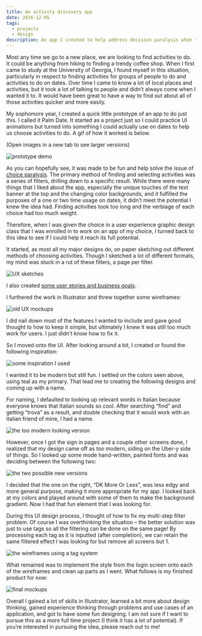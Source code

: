 ```yaml
---
title: An activity discovery app
date: 2016-12-05
tags:
  - projects
  - design
description: An app I created to help address decision paralysis when trying to find activities to do.
---
```


Most any time we go to a new place, we are looking to find activities to do. It could be anything from hiking to finding a trendy coffee shop. When I first came to study at the University of Georgia, I found myself in this situation, particularly in respect to finding activities for groups of people to do and activities to do on dates. Over time I came to know a lot of local places and activities, but it took a lot of talking to people and didn’t always come when I wanted it to. It would have been great to have a way to find out about all of those activities quicker and more easily.

My sophomore year, I created a quick little prototype of an app to do just this. I called it Palm Date. It started as a project just so I could practice UI animations but turned into something I could actually use on dates to help us choose activities to do. A gif of how it worked is below.

<span class="excerpt_marker"></span>

(Open images in a new tab to see larger versions)

<img src="https://res.cloudinary.com/desumhldo/image/upload/v1700365730/trova/palm-date_qthxwl.gif" alt="prototype demo" loading="lazy" />

As you can hopefully see, it was made to be fun and help solve the issue of <a href="https://en.wikipedia.org/wiki/Analysis_paralysis">choice paralysis</a>. The primary method of finding and selecting activities was a series of filters, drilling down to a specific result. While there were many things that I liked about the app, especially the unique touches of the text banner at the top and the changing color backgrounds, and it fulfilled the purposes of a one or two time usage on dates, it didn’t meet the potential I knew the idea had. Finding activities took too long and the verbiage of each choice had too much weight.

Therefore, when I was given the choice in a user experience graphic design class that I was enrolled in to work on an app of my choice, I turned back to this idea to see if I could help it reach its full potential.

It started, as most all my major designs do, on paper sketching out different methods of choosing activities. Though I sketched a lot of different formats, my mind was stuck in a rut of these filters, a page per filter.

<img src="https://res.cloudinary.com/desumhldo/image/upload/v1700365731/trova/sketches_vt4qhh.jpg" alt="UX sketches" loading="lazy" />

I also created <a href="https://gist.github.com/ZachSaucier/b1996e797dcc82c7f372bf11435aec0e">some user stories and business goals</a>.

I furthered the work in Illustrator and threw together some wireframes:

<img src="https://res.cloudinary.com/desumhldo/image/upload/v1700365730/trova/old-wireframes_nuxwwt.jpg" alt="old UX mockups" loading="lazy" />

I did nail down most of the features I wanted to include and gave good thought to how to keep it simple, but ultimately I knew it was still too much work for users. I just didn’t know how to fix it.

So I moved onto the UI. After looking around a bit, I created or found the following inspiration:

<img src="https://res.cloudinary.com/desumhldo/image/upload/v1700365728/trova/inspiration_sew1nf.jpg" alt="some inspiration I used" loading="lazy" />

I wanted it to be modern but still fun. I settled on the colors seen above, using teal as my primary. That lead me to creating the following designs and coming up with a name.

For naming, I defaulted to looking up relevant words in Italian because everyone knows that Italian sounds so cool. After searching “find” and getting “trova” as a result, and double checking that it would work with an Italian friend of mine, I had a name.

<img src="https://res.cloudinary.com/desumhldo/image/upload/v1700365731/trova/teal_mxi4e0.jpg" alt="the too modern looking version" loading="lazy" />

However, once I got the sign in pages and a couple other screens done, I realized that my design came off as _too_ modern, siding on the Uber-y side of things. So I looked up some mode hand-written, painted fonts and was deciding between the following two:

<img src="https://res.cloudinary.com/desumhldo/image/upload/v1700365729/trova/new-logo_fvcw4c.jpg" alt="the two possible new versions" loading="lazy" />

I decided that the one on the right, “DK More Or Less”, was less edgy and more general purpose, making it more appropriate for my app. I looked back at my colors and played around with some of them to make the background gradient. Now I had that fun element that I was looking for.

During this UI design process, I thought of how to fix my multi-step filter problem. Of course I was overthinking the situation – the better solution was just to use tags so all the filtering can be done on the same page! By processing each tag as it is inputted (after completion), we can retain the same filtered effect I was looking for but remove all screens but 1.

<img src="https://res.cloudinary.com/desumhldo/image/upload/v1700365732/trova/wireframes_igd6pb.jpg" alt="the wireframes using a tag system" loading="lazy" />

What remained was to implement the style from the login screen onto each of the wireframes and clean up parts as I went. What follows is my finished product for now:

<img src="https://res.cloudinary.com/desumhldo/image/upload/v1700365729/trova/mockups_zuevhi.jpg" alt="final mockups" loading="lazy" />

Overall I gained a lot of skills in Illustrator, learned a bit more about design thinking, gained experience thinking through problems and use cases of an application, and got to have some fun designing. I am not sure if I want to pursue this as a more full time project (I think it has a lot of potential). If you’re interested in pursuing the idea, please reach out to me!
